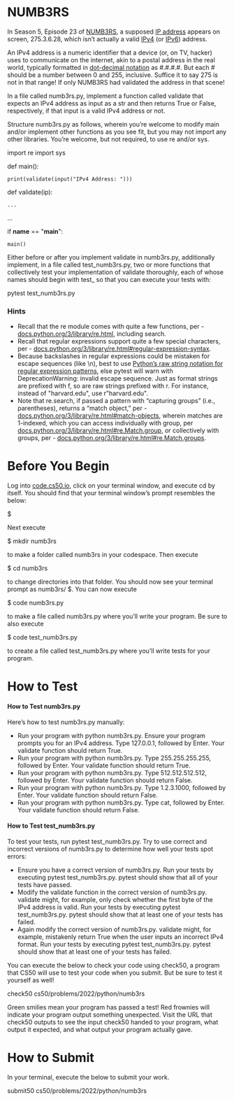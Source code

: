 # NUMB3RS

In Season 5, Episode 23 of [NUMB3RS](https://en.wikipedia.org/wiki/Numbers_(TV_series)), a supposed [IP address](https://en.wikipedia.org/wiki/IP_address) appears on screen, 275.3.6.28, which isn’t actually a valid [IPv4](https://en.wikipedia.org/wiki/IPv4) (or [IPv6](https://en.wikipedia.org/wiki/IPv6)) address.

An IPv4 address is a numeric identifier that a device (or, on TV, hacker) uses to communicate on the internet, akin to a postal address in the real world, typically formatted in [dot-decimal notation](https://en.wikipedia.org/wiki/Dot-decimal_notation) as #.#.#.#. But each # should be a number between 0 and 255, inclusive. Suffice it to say 275 is not in that range! If only NUMB3RS had validated the address in that scene!

In a file called numb3rs.py, implement a function called validate that expects an IPv4 address as input as a str and then returns True or False, respectively, if that input is a valid IPv4 address or not.

Structure numb3rs.py as follows, wherein you’re welcome to modify main and/or implement other functions as you see fit, but you may not import any other libraries. You’re welcome, but not required, to use re and/or sys.

import re
import sys


def main():
  
    print(validate(input("IPv4 Address: ")))


def validate(ip):
  
    ...

...


if __name__ == "__main__":

    main()
Either before or after you implement validate in numb3rs.py, additionally implement, in a file called test_numb3rs.py, two or more functions that collectively test your implementation of validate thoroughly, each of whose names should begin with test_ so that you can execute your tests with:

pytest test_numb3rs.py

### Hints

* Recall that the re module comes with quite a few functions, per - [docs.python.org/3/library/re.html](https://docs.python.org/3/library/re.html), including search.
* Recall that regular expressions support quite a few special characters, per - [docs.python.org/3/library/re.html#regular-expression-syntax](https://docs.python.org/3/library/re.html#regular-expression-syntax).
* Because backslashes in regular expressions could be mistaken for escape sequences (like \n), best to use [Python’s raw string notation for regular expression patterns](https://docs.python.org/3/library/re.html#module-re), else pytest will warn with DeprecationWarning: invalid escape sequence. Just as format strings are prefixed with f, so are raw strings prefixed with r. For instance, instead of "harvard\.edu", use r"harvard\.edu".
* Note that re.search, if passed a pattern with “capturing groups” (i.e., parentheses), returns a “match object,” per - [docs.python.org/3/library/re.html#match-objects](https://docs.python.org/3/library/re.html#match-objects), wherein matches are 1-indexed, which you can access individually with group, per [docs.python.org/3/library/re.html#re.Match.group](https://docs.python.org/3/library/re.html#re.Match.group), or collectively with groups, per - [docs.python.org/3/library/re.html#re.Match.groups](https://docs.python.org/3/library/re.html#re.Match.groups).

# Before You Begin
Log into [code.cs50.io](https://code.cs50.io/), click on your terminal window, and execute cd by itself. You should find that your terminal window’s prompt resembles the below:

$

Next execute

$ mkdir numb3rs

to make a folder called numb3rs in your codespace.
Then execute

$ cd numb3rs

to change directories into that folder. You should now see your terminal prompt as numb3rs/ $. You can now execute

$ code numb3rs.py

to make a file called numb3rs.py where you’ll write your program. Be sure to also execute

$ code test_numb3rs.py

to create a file called test_numb3rs.py where you’ll write tests for your program.

# How to Test

#### How to Test numb3rs.py

Here’s how to test numb3rs.py manually:

* Run your program with python numb3rs.py. Ensure your program prompts you for an IPv4 address. Type 127.0.0.1, followed by Enter. Your validate function should return True.
* Run your program with python numb3rs.py. Type 255.255.255.255, followed by Enter. Your validate function should return True.
* Run your program with python numb3rs.py. Type 512.512.512.512, followed by Enter. Your validate function should return False.
* Run your program with python numb3rs.py. Type 1.2.3.1000, followed by Enter. Your validate function should return False.
* Run your program with python numb3rs.py. Type cat, followed by Enter. Your validate function should return False.

#### How to Test test_numb3rs.py
To test your tests, run pytest test_numb3rs.py. Try to use correct and incorrect versions of numb3rs.py to determine how well your tests spot errors:

* Ensure you have a correct version of numb3rs.py. Run your tests by executing pytest test_numb3rs.py. pytest should show that all of your tests have passed.
* Modify the validate function in the correct version of numb3rs.py. validate might, for example, only check whether the first byte of the IPv4 address is valid. Run your tests by executing pytest test_numb3rs.py. pytest should show that at least one of your tests has failed.
* Again modify the correct version of numb3rs.py. validate might, for example, mistakenly return True when the user inputs an incorrect IPv4 format. Run your tests by executing pytest test_numb3rs.py. pytest should show that at least one of your tests has failed.

You can execute the below to check your code using check50, a program that CS50 will use to test your code when you submit. But be sure to test it yourself as well!

check50 cs50/problems/2022/python/numb3rs

Green smilies mean your program has passed a test! Red frownies will indicate your program output something unexpected. Visit the URL that check50 outputs to see the input check50 handed to your program, what output it expected, and what output your program actually gave.

# How to Submit

In your terminal, execute the below to submit your work.

submit50 cs50/problems/2022/python/numb3rs
